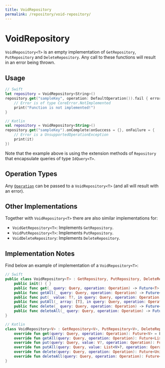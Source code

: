 ```yaml
---
title: VoidRepository
permalink: /repository/void-repository/
---
```


# VoidRepository

`VoidRepository<T>` is an empty implementation of `GetRepository`, `PutRepository` and `DeleteRepository`. Any call to these functions will result in an error being thrown.

## Usage

```swift
// Swift
let repository = VoidRepository<String>()
repository.get("sampleKey", operation: DefaultOperation()).fail { error in
    // Error is of type CoreError.NotImplemented
    print("Function is not implemented!")
}
```

```kotlin
// Kotlin
val repository = VoidRepository<String>()
repository.get("sampleKey").onComplete(onSuccess = {}, onFailure = {
    // Error is a UnsupportedOperationException
    print(it)
})
```

Note that the example above is using the extension methods of `Repository` that encapsulate queries of type `IdQuery<T>`.

## Operation Types

Any [`Operation`](Operation.md) can be passed to a `VoidRepository<T>` (and all will result with an error).

## Other Implementations

Together with `VoidRepository<T>` there are also similar implementations for:

- `VoidGetRepository<T>`: Implements `GetRepository`.
- `VoidPutRepository<T>`: Implements `PutRepository`.
- `VoidDeleteRepository`: Implements `DeleteRepository`.

## Implementation Notes

Find below an example of implementation of a `VoidRepository<T>`:

```swift
// Swift
public class VoidRepository<T> : GetRepository, PutRepository, DeleteRepository {
    public init() { }
    public func get(_ query: Query, operation: Operation) -> Future<T> { return Future(CoreError.NotImplemented()) }
    public func getAll(_ query: Query, operation: Operation) -> Future<[T]> { return Future(CoreError.NotImplemented()) }
    public func put(_ value: T?, in query: Query, operation: Operation) -> Future<T> { return Future(CoreError.NotImplemented()) }
    public func putAll(_ array: [T], in query: Query, operation: Operation) -> Future<[T]> { return Future(CoreError.NotImplemented()) }
    public func delete(_ query: Query, operation: Operation) -> Future<Void> { return Future(CoreError.NotImplemented()) }
    public func deleteAll(_ query: Query, operation: Operation) -> Future<Void> { return Future(CoreError.NotImplemented()) }
}
```

```kotlin
// Kotlin
class VoidRepository<V> : GetRepository<V>, PutRepository<V>, DeleteRepository {
    override fun get(query: Query, operation: Operation): Future<V> = Future { notSupportedOperation() }
    override fun getAll(query: Query, operation: Operation): Future<List<V>> = Future { notSupportedOperation() }
    override fun put(query: Query, value: V?, operation: Operation): Future<V> = Future { notSupportedOperation() }
    override fun putAll(query: Query, value: List<V>?, operation: Operation): Future<List<V>> = Future { notSupportedOperation() }
    override fun delete(query: Query, operation: Operation): Future<Unit> = Future { notSupportedOperation() }
    override fun deleteAll(query: Query, operation: Operation): Future<Unit> = Future { notSupportedOperation() }
}
```
